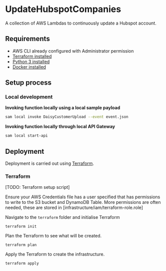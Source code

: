# UpdateHubspotCompanies
A collection of AWS Lambdas to continuously update a Hubspot account.

## Requirements

* AWS CLI already configured with Administrator permission
* [Terraform installed](https://terraform.io)
* [Python 3 installed](https://www.python.org/downloads/)
* [Docker installed](https://www.docker.com/community-edition)

## Setup process

### Local development

**Invoking function locally using a local sample payload**

```bash
sam local invoke DaisyCustomerUpload --event event.json
```

**Invoking function locally through local API Gateway**

```bash
sam local start-api
```

## Deployment

Deployment is carried out using [Terraform](terraform.io).

### Terraform

[TODO: Terraform setup script]

Ensure your AWS Credentials file has a user specified that has permissions to write to the S3 bucket and DynamoDB Table. More permissions are often needed, these are stored in [infrastructure/iam/terraform-role.role]

Navigate to the `terraform` folder and initialise Terraform
```
terraform init
```

Plan the Terraform to see what will be created.
```
terraform plan
```

Apply the Terraform to create the infrastructure.
```
terraform apply
```
